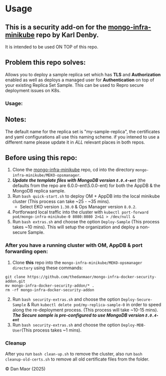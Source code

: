 # Usage

## This is a security add-on for the [mongo-infra-minikube](https://github.com/karl-denby/mongo-infra-minikube) repo by Karl Denby.
It is intended to be used ON TOP of this repo.

## Problem this repo solves:
Allows you to deploy a sample replica set which has **TLS** and **Authorization** enabled as well as deploys a managed user for **Authentication** on top of your existing Replica Set Sample. This can be used to Repro secure deployment issues on K8s.

### Usage:

## Notes:
The default name for the replica set is "my-sample-replica", the certificates and yaml configurations all use this naming scheme. if you intened to use a different name please update it in *ALL* relevant places in both repos.

## Before using this repo:
1. Clone the [mongo-infra-minikube](https://github.com/karl-denby/mongo-infra-minikube) repo, cd into the directory `mongo-infra-minikube/MEKO-opsmanager`.
2. _**Update the template files with MongoDB version `8.0.4-ent`**_ (the defaults from the repo are 6.0.0-ent\5.0.0-ent) for both the AppDB & the MongoDB replica sample.
3. Run `bash quick-start.sh` to deploy OM + AppDB into the local minikube cluster (This process can take ~25 - ~35 mins).
   * Select EKO version `1.30.0` & Ops Manager version `8.0.2`.
4. Portforward local traffic into the cluster with `kubectl port-forward pod/mongo-infra-minikube-0 8080:8080 2>&1 > /dev/null &` 
5. Run `bash extras.sh` and choose the option `Deploy-Sample` (This process takes ~10 mins).
   This will setup the organization and deploy a non-secure Sample.

### After you have a running cluster with OM, AppDB & port forwarding open:
1. Clone **this** repo into the `mongo-infra-minikube/MEKO-opsmanager directory` using these commands:
```
git clone https://github.com/thedanmaor/mongo-infra-docker-security-addon.git 
mv mongo-infra-docker-security-addon/* .
rm -rf mongo-infra-docker-security-addon
```
2. Run `bash security-extras.sh`  and choose the option `Deploy-Secure-Sample` & Run `kubectl delete pod/my-replica-sample-0` in order to speed along the re-deployment process. (This process will take ~10-15 mins). _**The Secure sample is pre-configured to use MongoDB version `8.0.4-ent`**_
4. Run `bash security-extras.sh`  and choose the option `Deploy-MDB-User`(This process takes ~1 mins).

### Cleanup
After you run `bash clean-up.sh` to remove the cluster, also run `bash cleanup-old-certs.sh` to remove all old certificate files from the folder.

© Dan Maor (2025)
